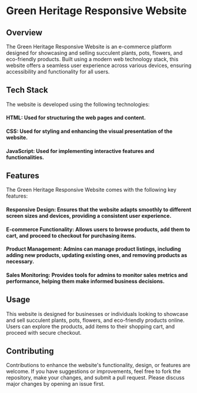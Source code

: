 # Green Heritage Responsive Website
## Overview
The Green Heritage Responsive Website is an e-commerce platform designed for showcasing and selling succulent plants, pots, flowers, and eco-friendly products. Built using a modern web technology stack, this website offers a seamless user experience across various devices, ensuring accessibility and functionality for all users.

## Tech Stack
The website is developed using the following technologies:

#### HTML: Used for structuring the web pages and content.
#### CSS: Used for styling and enhancing the visual presentation of the website.
#### JavaScript: Used for implementing interactive features and functionalities.
## Features
The Green Heritage Responsive Website comes with the following key features:

#### Responsive Design: Ensures that the website adapts smoothly to different screen sizes and devices, providing a consistent user experience.
#### E-commerce Functionality: Allows users to browse products, add them to cart, and proceed to checkout for purchasing items.
#### Product Management: Admins can manage product listings, including adding new products, updating existing ones, and removing products as necessary.
#### Sales Monitoring: Provides tools for admins to monitor sales metrics and performance, helping them make informed business decisions.


## Usage
This website is designed for businesses or individuals looking to showcase and sell succulent plants, pots, flowers, and eco-friendly products online. Users can explore the products, add items to their shopping cart, and proceed with secure checkout.

## Contributing
Contributions to enhance the website's functionality, design, or features are welcome. If you have suggestions or improvements, feel free to fork the repository, make your changes, and submit a pull request. Please discuss major changes by opening an issue first.
